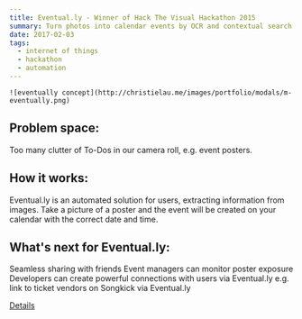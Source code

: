 ```yaml
---
title: Eventual.ly - Winner of Hack The Visual Hackathon 2015
summary: Turn photos into calendar events by OCR and contextual search.
date: 2017-02-03
tags:
  - internet of things
  - hackathon
  - automation
---
```

	![eventually concept](http://christielau.me/images/portfolio/modals/m-eventually.png)

## Problem space:
Too many clutter of To-Dos in our camera roll, e.g. event posters.

## How it works:
Eventual.ly is an automated solution for users, extracting information from images. Take a picture of a poster and the event will be created on your calendar with the correct date and time.

## What's next for Eventual.ly:
Seamless sharing with friends
Event managers can monitor poster exposure
Developers can create powerful connections with users via Eventual.ly 
e.g. link to ticket vendors on Songkick via Eventual.ly

[Details](http://devpost.com/software/eventual-ly)
